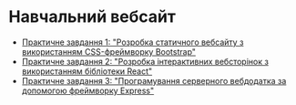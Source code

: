 # Навчальний вебсайт

- [Практичне завдання 1: "Розробка статичного вебсайту з використанням CSS-фреймворку Bootstrap"](../../tree/lesson-1)
- [Практичне завдання 2: "Розробка інтерактивних вебсторінок з використанням бібліотеки React"](../../tree/lesson-2)
- [Практичне завдання 3: "Програмування серверного вебдодатка за допомогою фреймворку Express"](../../tree/lesson-3)
